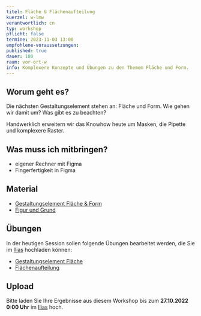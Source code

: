 ```yaml
---
titel: Fläche & Flächenaufteilung
kuerzel: w-lmw
verantwortlich: cn
typ: workshop
pflicht: false
termine: 2023-11-03 13:00
empfohlene-voraussetzungen:
published: true
dauer: 180
raum: vor-ort-w
info: Komplexere Konzepte und Übungen zu den Themem Fläche und Form.
---
```


## Worum geht es?

Die nächsten Gestaltungselement stehen an: Fläche und Form. Wie gehen wir damit um? Was gibt es zu beachten?

Handwerklich erweitern wir das Knowhow heute um Masken, die Pipette und komplexere Raster.

## Was muss ich mitbringen?

-   eigener Rechner mit Figma
-   Fingerfertigkeit in Figma

## Material

-   [Gestaltungselement Fläche & Form](../../download/workshops/flaeche-form/010-flaeche-und-form.pdf)
-   [Figur und Grund](../../download/workshops/flaeche-form/020-figur-und-grund.pdf)

## Übungen

In der heutigen Session sollen folgende Übungen bearbeitet werden, die Sie im [Ilias](https://ilias.th-koeln.de/goto.php?target=exc_1179477&client_id=ILIAS_FH_Koeln) hochladen können:

-   [Gestaltungselement Fläche](/mi-bachelor-screendesign/assignments/workshop-002-flaeche/)
-   [Flächenaufteilung](/mi-bachelor-screendesign/assignments/workshop-002-flaechenaufteilung/)

## Upload

Bitte laden Sie Ihre Ergebnisse aus diesem Workshop bis zum **27.10.2022 0:00 Uhr** im [Ilias](https://ilias.th-koeln.de/goto.php?target=exc_1179477&client_id=ILIAS_FH_Koeln) hoch.

<!--
## Sie haben keinen Rechner?
Kein Problem, denn wir haben welche. Allerdings nur Macs. Uuuuuhh. Wenn Sie einen brauchen, bitte rechtzeitig an Volker Schaefer wenden. Unsere Rechner können nur für die Workshops und Trainings ausgeliehen werden. Im MI Pool stehen aber immer Rechner für Sie bereit.
-->
